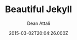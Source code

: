 ---
title: Beautiful Jekyll
github: https://github.com/daattali/beautiful-jekyll
demo: https://deanattali.com/beautiful-jekyll/
author: Dean Attali
ssg:
  - Jekyll
cms:
  - Markdown
date: 2015-03-02T20:04:26.000Z
description: >-
  Build a beautiful and simple website in literally minutes. Demo at
  https://deanattali.com/beautiful-jekyll
draft: true
publish_date: '2015-03-02T20:04:26Z'
update_date: '2022-07-21T02:53:17Z'
github_star: 4212
github_fork: 13093
---
